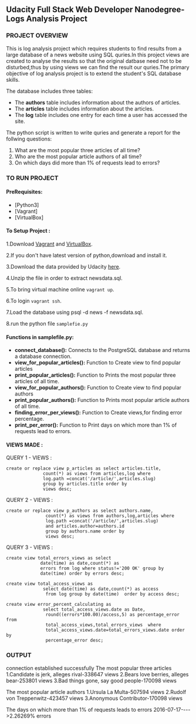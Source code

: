 ## Udacity Full Stack Web Developer Nanodegree-Logs Analysis Project ##
### PROJECT OVERVIEW ###
This is log analysis project  which requires students to find results from a large database of a news website using SQL quries.In this project views are created to analyse the results so that the original datbase need not to be disturbed,thus by using views we can find the result our quries.The primary objective of log analysis project is to extend the student's SQL database skills.

The database includes three tables:
* The **authors** table includes information about the authors of articles.
* The **articles** table includes information about the articles.
* The **log** table includes one entry for each time a user has accessed the site.

The python script is written to write quries and generate a report for the follwing questions:
   1. What are the most popular three articles of all time?
   2. Who are the most popular article authors of all time?
   3. On which days did more than 1% of requests lead to errors?
### TO RUN PROJECT ###
#### PreRequisites: ####

   * [Python3]
   * [Vagrant]
   * [VirtualBox]
#### To Setup Project : ####
1.Download [Vagrant](https://www.vagrantup.com/) and [VirtualBox](https://www.virtualbox.org/wiki/Download_Old_Builds_5_1).

2.If you don't have latest version of python,download and install it.

3.Download the data provided by Udacity [here](https://d17h27t6h515a5.cloudfront.net/topher/2016/August/57b5f748_newsdata/newsdata.zip).

4.Unzip the file in order to extract newsdata.sql.

5.To bring virtual machine online `vagrant up`.

6.To login `vagrant ssh`.

7.Load the database using psql -d news -f newsdata.sql.

8.run the python file `samplefie.py`

#### Functions in samplefile.py: ####
* **connect_database():** Connects to the PostgreSQL database and returns a database connection.
* **view_for_popular_articles():** Function to Create view to find popular articles 
* **print_popular_articles():** Function to Prints the most popular three articles of all time.
* **view_for_popular_authors():** Function to Create view  to find popular authors 
* **print_popular_authors():** Function to Prints most popular article authors of all time.
* **finding_error_per_views():** Function to Create views,for finding error percentage.
* **print_per_error():** Function to Print days on which more than 1% of requests lead to errors.

#### VIEWS MADE : ####
QUERY 1 - VIEWS :
```
create or replace view p_articles as select articles.title,
              count(*) as views from articles,log where
              log.path =concat('/article/',articles.slug)
              group by articles.title order by
              views desc;
```
QUERY 2 - VIEWS :
```
create or replace view p_authors as select authors.name,
               count(*) as views from authors,log,articles where
               log.path =concat('/article/',articles.slug)
               and articles.author=authors.id
               group by authors.name order by
               views desc;
```
QUERY 3 - VIEWS :
```
create view total_errors_views as select
             date(time) as date,count(*) as
             errors from log where status!='200 OK' group by
             date(time) order by errors desc;

create view total_access_views as
              select date(time) as date,count(*) as access
               from log group by date(time)  order by access desc; 

create view error_percent_calculating as
              select total_access_views.date as Date,
               round((errors*100.00)/access,5) as percentage_error from
               total_access_views,total_errors_views  where
               total_access_views.date=total_errors_views.date order by
               percentage_error desc;
```
### OUTPUT ###
connection established successfully
The most popular three articles
1.Candidate is jerk, alleges rival-338647 views
2.Bears love berries, alleges bear-253801 views
3.Bad things gone, say good people-170098 views

The most popular article authors
1.Ursula La Multa-507594 views
2.Rudolf von Treppenwitz-423457 views
3.Anonymous Contributor-170098 views

The days on which more than 1% of requests leads to errors
2016-07-17---->2.26269% errors



